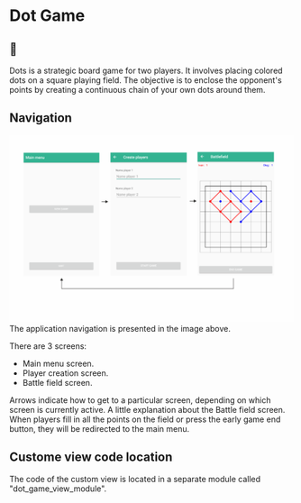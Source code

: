 # Dot Game
## 👋
Dots is a strategic board game for two players. It involves placing colored dots on a square playing field. The objective is to enclose the opponent's points by creating a continuous chain of your own dots around them.
## Navigation
![navigation](img/navigation.png)
The application navigation is presented in the image above. 

There are 3 screens: 
* Main menu screen.
* Player creation screen.
* Battle field screen.

 Arrows indicate how to get to a particular screen, depending on which screen is currently active. A little explanation about the Battle field screen. When players fill in all the points on the field or press the early game end button, they will be redirected to the main menu.

 ## Custome view code location
 The code of the custom view is located in a separate module called "dot_game_view_module".

